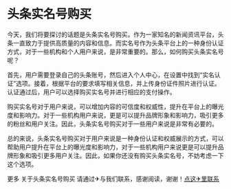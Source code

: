 # 头条实名号购买

今天，我们将要探讨的话题是头条实名号购买。作为一家知名的新闻资讯平台，头条一直致力于提供高质量的内容和信息。而实名号作为头条平台上的一种身份认证方式，对于一些机构和个人用户来说，是非常重要的。那么，如何购买头条实名号呢？

首先，用户需要登录自己的头条账号，然后进入个人中心，在设置中找到“实名认证”选项。接着，根据平台的要求填写相关信息，并上传身份证件照片进行认证。认证通过后，用户可以选择购买实名号并进行相应的支付操作。

购买实名号对于用户来说，可以增加内容的可信度和权威性，提升在平台上的曝光度和影响力。对于一些机构用户来说，更是可以提升品牌形象和影响力，吸引更多的粉丝和用户关注。因此，头条实名号购买对于一些用户来说是非常有必要的。

总的来说，头条实名号购买对于用户来说是一种身份认证和权威展示的方式，可以帮助用户提升在平台上的曝光度和影响力，对于一些机构用户来说更是可以提升品牌形象和吸引更多用户关注。因此，如果你还没有购买头条实名号，不妨考虑一下这个选项。

更多 关于头条实名号购买 请通过✈与我们联系，感谢阅读，谢谢！[点这✈里联系](https://lm.k02.cc)